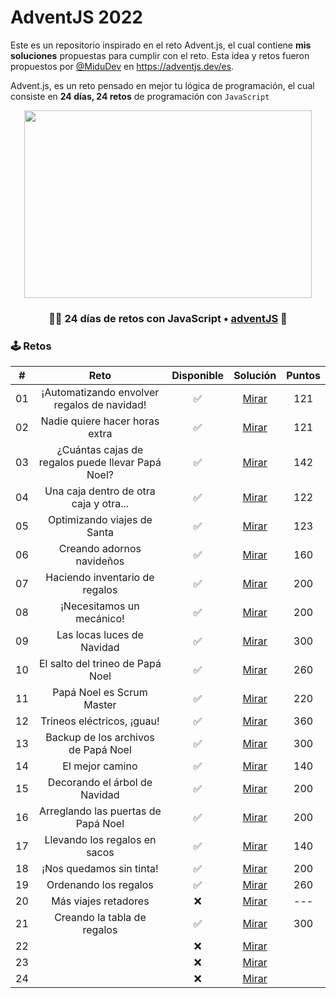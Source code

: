 # AdventJS 2022

Este es un repositorio inspirado en el reto Advent.js, el cual contiene **mis soluciones** propuestas para cumplir con el reto. Esta idea y retos fueron propuestos por [@MiduDev](https://github.com/midudev "@MiduDev") en https://adventjs.dev/es.

Advent.js, es un reto pensado en mejor tu lógica de programación, el cual consiste en **24 días, 24 retos** de programación con ```JavaScript```

<p align="center"> 
  <img width="460" height="300" src="https://user-images.githubusercontent.com/91866094/206088511-972c5177-74cf-48fc-be29-c42e0a51fb6e.png"/>
</p>

<h3 align="center">🧑‍🚀 24 días de retos con JavaScript • <a href="https://adventjs.dev">adventJS</a> 🚀</h3>

### 🕹️ Retos


|  #  |                  Reto                       |   Disponible    |                Solución                  |  Puntos  |
| :-: | :------------------------------------------------------------------: | :------------:  | :----------------------------------------: | :---------: |
| 01  |           ¡Automatizando envolver regalos de navidad!           |       ✅        | [Mirar](Retos/01_automatizacion/automatizacion.md) |   121   |
| 02  |                  Nadie quiere hacer horas extra                  |       ✅        | [Mirar](Retos/02_horasExtra/horasExtra.md) |   121   |
| 03  |        ¿Cuántas cajas de regalos puede llevar Papá Noel?        |       ✅        | [Mirar](Retos/03_cajasRegalos/cajasRegalos.md) |   142   |
| 04  |              Una caja dentro de otra caja y otra...              |       ✅        | [Mirar](Retos/04_cajas/cajas.md) |   122   |
| 05  |                   Optimizando viajes de Santa                   |       ✅        | [Mirar](Retos/05_viajesSanta/viajesSanta.md) |   123   |
| 06  |                    Creando adornos navideños                    |       ✅        | [Mirar](Retos/06_adornosNavidenos/adornosNavidenos.md) |   160   |
| 07  |                  Haciendo inventario de regalos                  |       ✅        | [Mirar](Retos/07_inventarioRegalos/inventarioRegalos.md) |   200   |
| 08  |                    ¡Necesitamos un mecánico!                    |       ✅        | [Mirar](Retos/08_mecanico/mecanico.md) |   200   |
| 09  |                    Las locas luces de Navidad                    |       ✅        | [Mirar](Retos/09_luces/luces.md) |   300   |
| 10  |                 El salto del trineo de Papá Noel                 |       ✅        | [Mirar](Retos/10_saltoTrineo/saltoTrineo.md) |   260   |
| 11  |                    Papá Noel es Scrum Master                    |       ✅        | [Mirar](Retos/11_scrum/scrum.md) |   220   |
| 12  |                   Trineos eléctricos, ¡guau!                   |       ✅        | [Mirar](Retos/12_trineosElectricos/trineosElectricos.md) |   360   |
| 13  |               Backup de los archivos de Papá Noel               |       ✅        | [Mirar](Retos/13_backup/backup.md) |   300   |
| 14  |                         El mejor camino                         |       ✅        | [Mirar](Retos/14_mejorCamino/mejorCamino.md) |   140   |
| 15  |                  Decorando el árbol de Navidad                  |       ✅        | [Mirar](Retos/15_decorandoArbol/decorandoArbol.md) |   200   |
| 16  |               Arreglando las puertas de Papá Noel               |       ✅        | [Mirar](Retos/16_cartas/cartas.md) |   200   |
| 17  |                  Llevando los regalos en sacos                  |       ✅        | [Mirar](Retos/17_regalosSaco/regalosSaco.md) |   140   |
| 18  |                     ¡Nos quedamos sin tinta!                     |       ✅        | [Mirar](Retos/18_sinTinta/sinTinta.md) |   200   |
| 19  |                      Ordenando los regalos                      |       ✅        | [Mirar](Retos/19_ordenandoRegalos/ordenandoRegalos.md) |   260   |
| 20  |                       Más viajes retadores                       |       ❌        | [Mirar](Retos/) |   ---   |
| 21  |                   Creando la tabla de regalos                   |       ✅        | [Mirar](Retos/21_tablaRegalos/tablaRegalos.md) |   300   |
| 22  |                                    |       ❌        | [Mirar](Retos/) |        |
| 23  |                                    |       ❌        | [Mirar](Retos/) |        |
| 24  |                                    |       ❌        | [Mirar](Retos/) |        |
